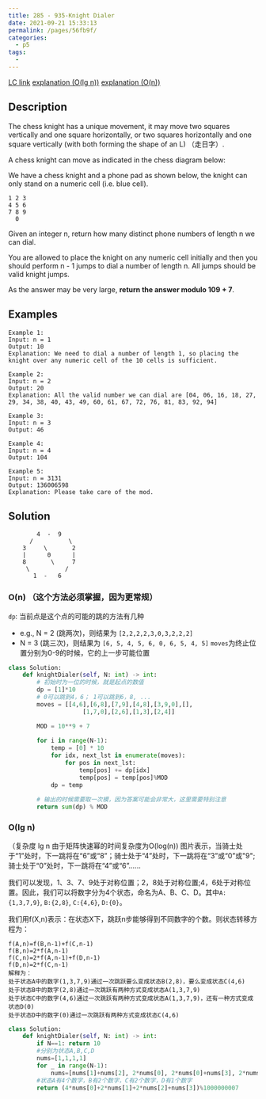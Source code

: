 ```yaml
---
title: 285 - 935-Knight Dialer
date: 2021-09-21 15:33:13
permalink: /pages/56fb9f/
categories:
  - p5
tags:
  - 
---
```

[LC link](https://leetcode.com/problems/knight-dialer/)
[explanation (O(lg n))](https://leetcode-cn.com/problems/knight-dialer/solution/4zhuang-tai-dong-tai-gui-hua-pythonjie-kong-jian-f/)
[explanation (O(n))](https://leetcode-cn.com/problems/knight-dialer/solution/dong-tai-gui-hua-pythonjie-by-clay001/)
## Description
The chess knight has a unique movement, it may move two squares vertically and one square horizontally, or two squares horizontally and one square vertically (with both forming the shape of an L) （走日字）. 

A chess knight can move as indicated in the chess diagram below:


We have a chess knight and a phone pad as shown below, the knight can only stand on a numeric cell (i.e. blue cell).
```
1 2 3
4 5 6
7 8 9
  0
```

Given an integer n, return how many distinct phone numbers of length n we can dial.

You are allowed to place the knight on any numeric cell initially and then you should perform n - 1 jumps to dial a number of length n. All jumps should be valid knight jumps.

As the answer may be very large, **return the answer modulo 109 + 7**.

## Examples
```
Example 1:
Input: n = 1
Output: 10
Explanation: We need to dial a number of length 1, so placing the knight over any numeric cell of the 10 cells is sufficient.

Example 2:
Input: n = 2
Output: 20
Explanation: All the valid number we can dial are [04, 06, 16, 18, 27, 29, 34, 38, 40, 43, 49, 60, 61, 67, 72, 76, 81, 83, 92, 94]

Example 3:
Input: n = 3
Output: 46

Example 4:
Input: n = 4
Output: 104

Example 5:
Input: n = 3131
Output: 136006598
Explanation: Please take care of the mod.
```

## Solution

```
        4  -  9
      /          \
    3     \       2
    |      0      |
    8       \     7
     \          /  
       1  -   6
```

### O(n) （这个方法必须掌握，因为更常规）
`dp`: 当前点是这个点的可能的跳的方法有几种
- e.g., N = 2 (跳两次)，则结果为 `[2,2,2,2,3,0,3,2,2,2]`
- N = 3 (跳三次)，则结果为 `[6, 5, 4, 5, 6, 0, 6, 5, 4, 5]`
`moves`为终止位置分别为0-9的时候，它的上一步可能位置
```python
class Solution:
    def knightDialer(self, N: int) -> int:
        # 初始时为一位的时候，就是起点的数值 
        dp = [1]*10
        # 0可以跳到4，6； 1可以跳到6，8, ...
        moves = [[4,6],[6,8],[7,9],[4,8],[3,9,0],[],
                     [1,7,0],[2,6],[1,3],[2,4]]

        MOD = 10**9 + 7
        
        for i in range(N-1):
            temp = [0] * 10
            for idx, next_lst in enumerate(moves):
                for pos in next_lst:
                    temp[pos] += dp[idx]
                    temp[pos] = temp[pos]%MOD
            dp = temp
        
        # 输出的时候需要取一次模，因为答案可能会非常大，这里需要特别注意
        return sum(dp) % MOD
```
### O(lg n) 
（复杂度 lg n 由于矩阵快速幂的时间复杂度为O(log(n)) 
图片表示，当骑士处于“1”处时，下一跳将在“6”或“8”；骑士处于“4”处时，下一跳将在“3”或“0”或"9";骑士处于“0”处时，下一跳将在“4”或“6”......

我们可以发现，1、3、7、9处于对称位置；2，8处于对称位置;4，6处于对称位置。因此，我们可以将数字分为4个状态，命名为A、B、C、D。其中`A:{1,3,7,9}`, `B:{2,8}`, `C:{4,6}`, `D:{0}`。

我们用f(X,n)表示：在状态X下，跳跃n步能够得到不同数字的个数。则状态转移方程为：
```
f(A,n)=f(B,n-1)+f(C,n-1)
f(B,n)=2*f(A,n-1)
f(C,n)=2*f(A,n-1)+f(D,n-1)
f(D,n)=2*f(C,n-1)
解释为：
处于状态A中的数字(1,3,7,9)通过一次跳跃要么变成状态B(2,8)，要么变成状态C(4,6)
处于状态B中的数字(2,8)通过一次跳跃有两种方式变成状态A(1,3,7,9)
处于状态C中的数字(4,6)通过一次跳跃有两种方式变成状态A(1,3,7,9)，还有一种方式变成状态D(0)
处于状态D中的数字(0)通过一次跳跃有两种方式变成状态C(4,6)
```
```python
class Solution:
    def knightDialer(self, N: int) -> int:
        if N==1: return 10
        #分别为状态A,B,C,D
        nums=[1,1,1,1]
        for _ in range(N-1):
            nums=[nums[1]+nums[2], 2*nums[0], 2*nums[0]+nums[3], 2*nums[2]]
        #状态A有4个数字，B有2个数字，C有2个数字，D有1个数字
        return (4*nums[0]+2*nums[1]+2*nums[2]+nums[3])%1000000007
```